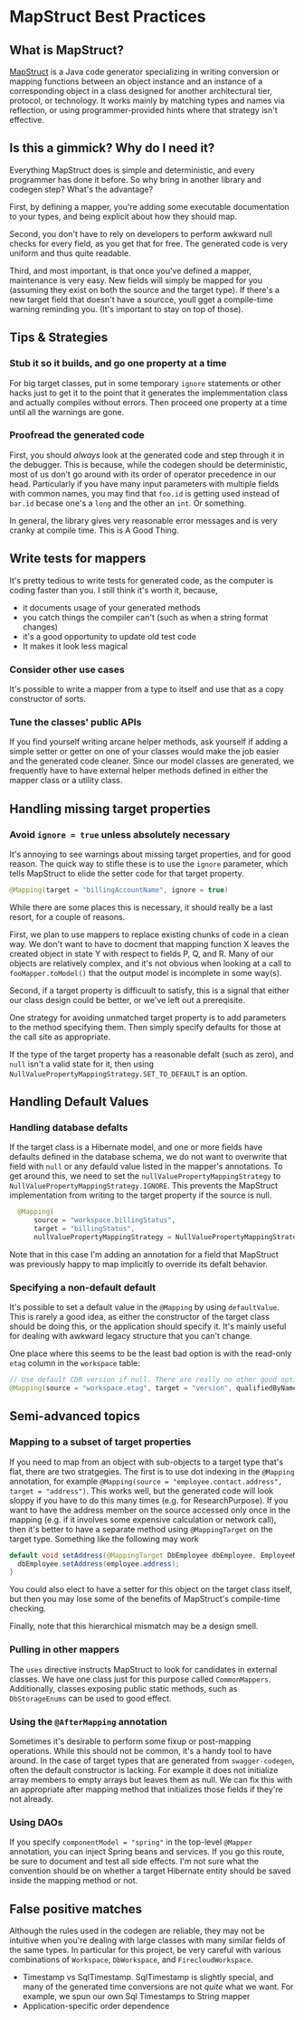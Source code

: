# MapStruct Best Practices
## What is MapStruct?
[MapStruct](https://mapstruct.org/documentation/stable/reference/html/) is a Java code generator specializing in writing
conversion or mapping functions between an object instance and an instance of
a corresponding object in a class designed for another architectural tier, protocol, or technology.
It works mainly by matching types and names via reflection, or using programmer-provided
hints where that strategy isn't effective.
## Is this a gimmick? Why do I need it?
Everything MapStruct does is simple and deterministic, and every programmer has done it before. So why
bring in another library and codegen step? What's the advantage?

First, by defining a mapper, you're adding some executable documentation to your types, and being
explicit about how they should map.
 
Second, you don't have to rely on developers to perform awkward null
checks for every field, as you get that for free. The generated code is very uniform and thus
quite readable.

Third, and most important, is that once you've defined a mapper, maintenance is very easy. New fields
will simply be mapped for you (assuming they exist on both the source and the target type). If there's
a new target field that doesn't have a sourcce, youll gget a compile-time warning reminding you. (It's
important to stay on top of those). 

## Tips & Strategies

### Stub it so it builds, and go one property at a time
For big target classes, put in some temporary `ignore` statements or other hacks just to get it
to the point that it generates the implemmentation class and actually compiles without errors. Then
proceed one property at a time until all the warnings are gone.
 
### Proofread the generated code
First, you should *always* look at the generated code and step through it in the debugger. This is
because, while the codegen should be deterministic, most of us don't go around with its order of
operator precedence in our head. Particularly if you have many input parameters with multiple fields
with common names, you may find that `foo.id` is getting used instead of `bar.id` becase one's a 
`long` and the other an `int`. Or something. 

In general, the library gives very reasonable error
messages and is very cranky at compile time. This is A Good Thing.

## Write tests for mappers
It's pretty tedious to write tests for generated code, as the computer is coding faster than you.
I still think it's worth it, because,
- it documents usage of your generated methods
- you catch things the compiler can't (such as when a string format changes)
- it's a good opportunity to update old test code
- It makes it look less magical

### Consider other use cases
It's possible to write a mapper from a type to itself and use that as a copy constructor of sorts.

### Tune the classes' public APIs
If you find yourself writing arcane helper methods, ask yourself if adding a simple setter or
getter on one of your classes would make the job easier and the generated code cleaner. Since our
model classes are generated, we frequently have to have external helper methods defined in either
the mapper class or a utility class.

## Handling missing target properties
### Avoid `ignore = true` unless absolutely necessary
It's annoying to see warnings about missing target properties, and for good reason. The quick way to
stifle these is to use the `ignore` parameter, which tells MapStruct to elide the setter code for
that target property.
```java
@Mapping(target = "billingAccountName", ignore = true)
```

While there are some places this is necessary, it should really be a last resort, for a couple of
reasons.

First, we plan to use mappers to replace existing chunks of code in a clean way. We don't want to
have to docment that mapping function X leaves the created object in state Y with respect to fields
P, Q, and R. Many of our objects are relatively complex, and it's not obvious when looking at a call
to `fooMapper.toModel()` that the output model is incomplete in some way(s).

Second, if a target property is difficuult to satisfy, this is a signal that either our class design
could be better, or we've left out a prereqisite.

One strategy for avoiding unmatched target property is to add parameters to the method specifying
them. Then simply specify defaults for those at the call site as appropriate.

If the type of the target property has a reasonable defalt (such as zero), and `null` isn't a valid
state for it, then using `NullValuePropertyMappingStrategy.SET_TO_DEFAULT` is an option.

## Handling Default Values
### Handling database defalts
If the target class is a Hibernate model, and one or more fields have defaults
defined in the database schema, we do not want to overwrite that field with `null`
or any defauld value listed in the mapper's annotations. To get around this, we need
to set the `nullValuePropertyMappingStrategy` to `NullValuePropertyMappingStrategy.IGNORE`.
This prevents the MapStruct implementation from writing to the target property if the source is null.
```java
  @Mapping(
      source = "workspace.billingStatus",
      target = "billingStatus",
      nullValuePropertyMappingStrategy = NullValuePropertyMappingStrategy.IGNORE)
```
Note that in this case I'm adding an annotation for a field that MapStruct was previously happy
to map implicitly to override its defalt behavior.

### Specifying a non-default default
It's possible to set a default value in the `@Mapping` by
using `defaultValue`. This is rarely a good idea, as
either the constructor of the target class should be
doing this, or the application should specify it. It's mainly
useful for dealing with awkward legacy structure that you can't change.

One place where this seems to be the least bad option is with
the read-only `etag` column in the `workspace` table:
```java
// Use default CDR version if null. There are really no other good options (i.e. a zero version is just wrong).
@Mapping(source = "workspace.etag", target = "version", qualifiedByName = "etagToCdrVersion", defaultValue = "1")
```
## Semi-advanced topics

### Mapping to a subset of target properties
If you need to map from an object with sub-objects to a target type that's flat, there are two
stratgegies. The first is to use dot indexing in the `@Mapping` annotation, for example
`@Mapping(source = "employee.contact.address", target = "address")`. This works well, but the
generated code will look sloppy if you have to do this many times (e.g. for ResearchPurpose).
If you want to have the address member on the source accessed only once in the mapping (e.g. if it
involves some expensive calculation or network call), then it's better to have a separate method
using `@MappingTarget` on the target type. Something like the following may work
```java
default void setAddress(@MappingTarget DbEmployee dbEmployee, EmployeeModel employee) {
  dbEmployee.setAddress(employee.address);
}
```

You could also elect to have a setter for this object on the target class itself, but then you may
lose some of the benefits of MapStruct's compile-time checking.

Finally, note that this hierarchical mismatch may be a design smell.

### Pulling in other mappers
The `uses` directive instructs MapStruct to look for candidates in external classes. We have one
class just for this purpose called `CommonMappers`. Additionally, classes exposing public static
methods, such as `DbStorageEnums` can be used to good effect.

### Using the `@AfterMapping` annotation
Sometimes it's desirable to perform some fixup or post-mapping operations. While this should not be
common, it's a handy tool to have around. In the case of target types that are generated from
`swagger-codegen`, often the default constructor is lacking. For example it does not initialize
array members to empty arrays but leaves them as null. We can fix this with an appropriate
after mapping method that initializes those fields if they're not already.

### Using DAOs
If you specify `componentModel = "spring"` in the top-level `@Mapper` annotation, you can inject
Spring beans and services. If you go this route, be sure to document and test all side effects. I'm
not sure what the convention should be on whether a target Hibernate entity should be saved inside
the mapping method or not.

## False positive matches
Although the rules used in the codegen are reliable, they may not be intuitive when you're dealing
with large classes with many similar fields of the same types. In particular for this project,
be very careful with various combinations of `Workspace`, `DbWorkspace`, and `FirecloudWorkspace`. 
- Timestamp vs SqlTimestamp. SqlTimestamp is slightly special, and many of the generated time conversions are not _quite_ what we
want. For example, we spun our own Sql Timestamps to String mapper
- Application-specific order dependence
